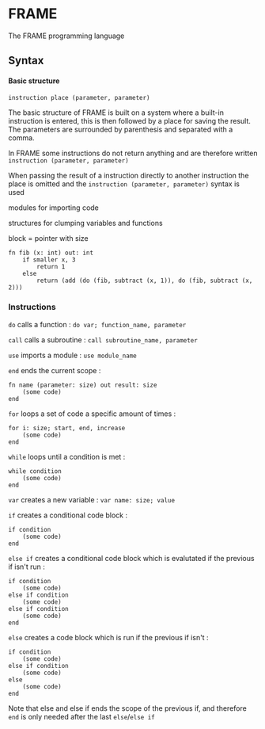 # FRAME
The FRAME programming language

## Syntax
#### Basic structure
`instruction place (parameter, parameter)`

The basic structure of FRAME is built on a system where a built-in instruction is entered, this is then followed by a place for saving the result. The parameters are surrounded by parenthesis and separated with a comma.

In FRAME some instructions do not return anything and are therefore written `instruction (parameter, parameter)`

When passing the result of a instruction directly to another instruction the place is omitted and the `instruction (parameter, parameter)` syntax is used

modules for importing code

structures for clumping variables and functions

block = pointer with size

    fn fib (x: int) out: int
        if smaller x, 3
            return 1
        else
            return (add (do (fib, subtract (x, 1)), do (fib, subtract (x, 2)))

### Instructions
`do` calls a function : `do var; function_name, parameter`

`call` calls a subroutine : `call subroutine_name, parameter`

`use` imports a module : `use module_name`

`end` ends the current scope :

    fn name (parameter: size) out result: size
        (some code)
    end

`for` loops a set of code a specific amount of times : 

    for i: size; start, end, increase
        (some code)
    end

`while` loops until a condition is met : 

    while condition
        (some code)
    end

`var` creates a new variable : `var name: size; value`

`if` creates a conditional code block : 

    if condition
        (some code)
    end
    
`else if` creates a conditional code block which is evalutated if the previous if isn't run :

    if condition
        (some code)
    else if condition
        (some code)
    else if condition
        (some code)
    end
        
`else` creates a code block which is run if the previous if isn't :

    if condition
        (some code)
    else if condition
        (some code)
    else
        (some code)
    end
    
Note that else and else if ends the scope of the previous if, and therefore `end` is only needed after the last `else`/`else if`
